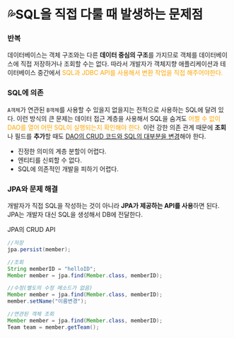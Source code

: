 # 💦SQL을 직접 다룰 때 발생하는 문제점
### 반복
데이터베이스는 객체 구조와는 다른 **데이터 중심의 구조**를 가지므로 객체를 데이터베이스에 직접 저장하거나 조회할 수는 없다. 따라서 개발자가 객체지향 애플리케이션과 테이터베이스 중간에서 <font style="color:orange">SQL과 JDBC API를 사용해서 변환 작업을 직접 해주어야한다.</font>

### SQL에 의존
`A객체`가 연관된 `B객체`를 사용할 수 있을지 없을지는 전적으로 사용하는 SQL에 달려 있다. 이런 방식의 큰 문제는 데이터 접근 계층을 사용해서 SQL을 숨겨도 <font style="color:orange">어쩔 수 없이 DAO를 열어 어떤 SQL이 실행되는지 확인해야 한다.</font> 이런 강한 의존 관계 때문에 **조회**나 필드를 **추가**할 때도 <u>DAO의 CRUD 코드와 SQL의 대부분을 변경</u>해야 한다.

- 진정한 의미의 계층 분할이 어렵다.
- 엔티티를 신뢰할 수 없다.
- SQL에 의존적인 개발을 피하기 어렵다.

### JPA와 문제 해결
개발자가 직접 SQL을 작성하는 것이 아니라 **JPA가 제공하는 API를 사용**하면 된다. JPA는 개발자 대신 SQL을 생성해서 DB에 전달한다.

JPA의 CRUD API
```java
//저장   
jpa.persist(member);

//조회
String memberID = "helloID";
Member member = jpa.find(Member.class, memberID);

//수정(별도의 수정 메소드가 없음)
Member member = jpa.find(Member.class, memberID);
member.setName("이름변경");

//연관된 객체 조회
Member member = jpa.find(Member.class, memberID);
Team team = member.getTeam();
```